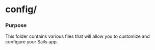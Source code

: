 # config/
### Purpose
This folder contains various files that will allow you to customize and configure your Sails app.



<docmeta name="displayName" value="config">

